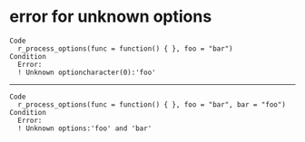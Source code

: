 # error for unknown options

    Code
      r_process_options(func = function() { }, foo = "bar")
    Condition
      Error:
      ! Unknown optioncharacter(0):'foo'

---

    Code
      r_process_options(func = function() { }, foo = "bar", bar = "foo")
    Condition
      Error:
      ! Unknown options:'foo' and 'bar'

